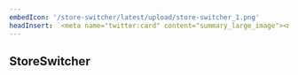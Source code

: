 ```yaml
---
embedIcon: '/store-switcher/latest/upload/store-switcher_1.png'
headInsert: `<meta name="twitter:card" content="summary_large_image"><meta http-equiv="Refresh" content="0; url='../101'" />`
---
```

## StoreSwitcher